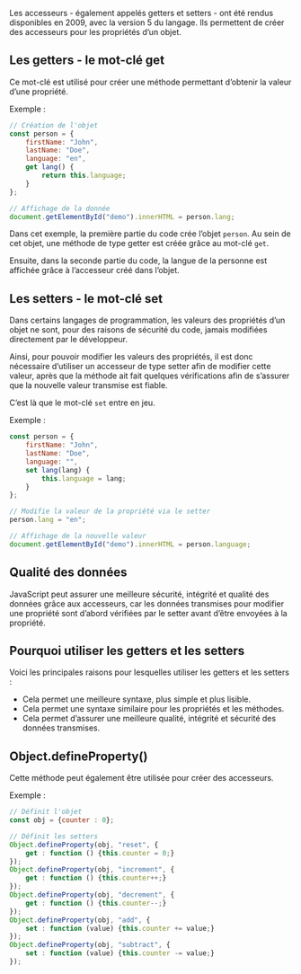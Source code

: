 Les accesseurs - également appelés getters et setters - ont été rendus disponibles en 2009, avec la version 5 du langage. Ils permettent de créer des accesseurs pour les propriétés d’un objet.

## Les getters - le mot-clé get

Ce mot-clé est utilisé pour créer une méthode permettant d’obtenir la valeur d’une propriété. 

Exemple :

```js
// Création de l'objet
const person = {
    firstName: "John",
    lastName: "Doe",
    language: "en",
    get lang() {
        return this.language;
    }
};

// Affichage de la donnée 
document.getElementById("demo").innerHTML = person.lang;
```

Dans cet exemple, la première partie du code crée l’objet ```person```. Au sein de cet objet, une méthode de type getter est créée grâce au mot-clé ```get```.

Ensuite, dans la seconde partie du code, la langue de la personne est affichée grâce à l’accesseur créé dans l’objet.

## Les setters - le mot-clé set

Dans certains langages de programmation, les valeurs des propriétés d’un objet ne sont, pour des raisons de sécurité du code, jamais modifiées directement par le développeur.

Ainsi, pour pouvoir modifier les valeurs des propriétés, il est donc nécessaire d’utiliser un accesseur de type setter afin de modifier cette valeur, après que la méthode ait fait quelques vérifications afin de s’assurer que la nouvelle valeur transmise est fiable. 

C’est là que le mot-clé ```set``` entre en jeu.

Exemple :

```js
const person = {
    firstName: "John",
    lastName: "Doe",
    language: "",
    set lang(lang) {
        this.language = lang;
    }
};

// Modifie la valeur de la propriété via le setter
person.lang = "en";

// Affichage de la nouvelle valeur
document.getElementById("demo").innerHTML = person.language;
```

## Qualité des données

JavaScript peut assurer une meilleure sécurité, intégrité et qualité des données grâce aux accesseurs, car les données transmises pour modifier une propriété sont d’abord vérifiées par le setter avant d’être envoyées à la propriété.

## Pourquoi utiliser les getters et les setters

Voici les principales raisons pour lesquelles utiliser les getters et les setters :

- Cela permet une meilleure syntaxe, plus simple et plus lisible.
- Cela permet une syntaxe similaire pour les propriétés et les méthodes.
- Cela permet d’assurer une meilleure qualité, intégrité et sécurité des données transmises.

## Object.defineProperty()

Cette méthode peut également être utilisée pour créer des accesseurs.

Exemple :

```js
// Définit l'objet
const obj = {counter : 0};

// Définit les setters
Object.defineProperty(obj, "reset", {
    get : function () {this.counter = 0;}
});
Object.defineProperty(obj, "increment", {
    get : function () {this.counter++;}
});
Object.defineProperty(obj, "decrement", {
    get : function () {this.counter--;}
});
Object.defineProperty(obj, "add", {
    set : function (value) {this.counter += value;}
});
Object.defineProperty(obj, "subtract", {
    set : function (value) {this.counter -= value;}
});
```